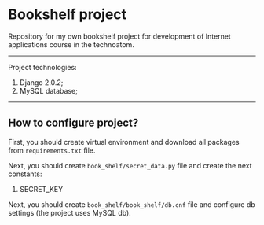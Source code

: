 # Bookshelf project
Repository for my own bookshelf project for development of Internet applications course in the technoatom.
***
Project technologies:
1. Django 2.0.2;
2. MySQL database;
***
## How to configure project?
First, you should create virtual environment and download all packages from `requirements.txt` file.

Next, you should create `book_shelf/secret_data.py` file and create the next constants:
1. SECRET_KEY

Next, you should create `book_shelf/book_shelf/db.cnf` file and configure db settings (the project uses MySQL db).
